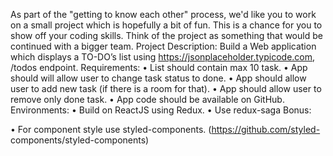 As part of the "getting to know each other" process, we'd like you to work on a small project
which is hopefully a bit of fun. This is a chance for you to show off your coding skills. Think of
the project as something that would be continued with a bigger team.
Project Description:
Build a Web application which displays a TO-DO’s list using
https://jsonplaceholder.typicode.com, /todos endpoint.
Requirements:
• List should contain max 10 task.
• App should will allow user to change task status to done.
• App should allow user to add new task (if there is a room for that).
• App should allow user to remove only done task.
• App code should be available on GitHub.
Environments:
• Build on ReactJS using Redux.
• Use redux-saga
Bonus:

• For component style use styled-components. (https://github.com/styled-
components/styled-components)
